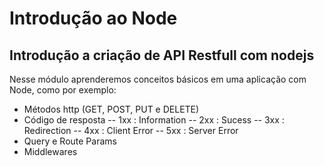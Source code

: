 # Introdução ao Node

## Introdução a criação de API Restfull com nodejs

Nesse módulo aprenderemos conceitos básicos em uma aplicação com Node, como por
exemplo:

- Métodos http (GET, POST, PUT e DELETE)
- Código de resposta
  -- 1xx : Information
  -- 2xx : Sucess
  -- 3xx : Redirection
  -- 4xx : Client Error
  -- 5xx : Server Error
- Query e Route Params
- Middlewares
